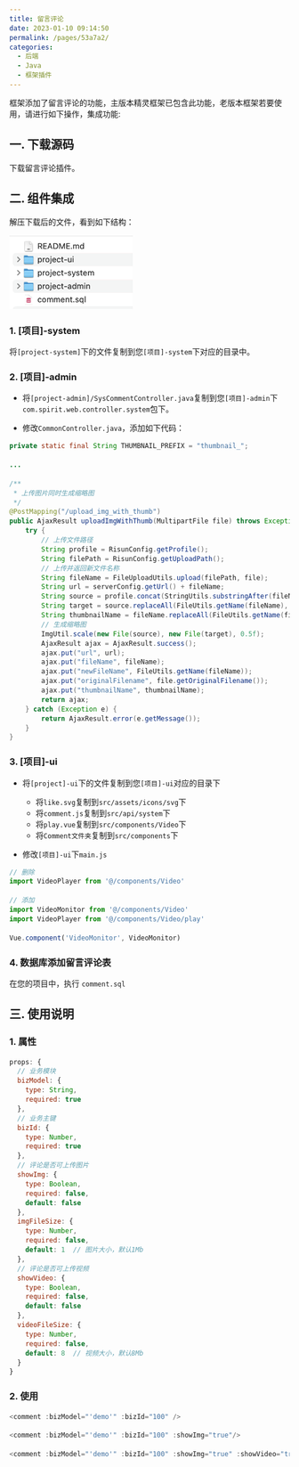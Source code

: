 ```yaml
---
title: 留言评论
date: 2023-01-10 09:14:50
permalink: /pages/53a7a2/
categories:
  - 后端
  - Java
  - 框架插件
---
```


框架添加了留言评论的功能，主版本精灵框架已包含此功能，老版本框架若要使用，请进行如下操作，集成功能:

## 一. 下载源码

下载留言评论插件。

## 二. 组件集成

解压下载后的文件，看到如下结构：

<img src="../images/comment.png" alt="comment" style="zoom:60%;" />

### 1. [项目]-system

将`[project-system]`下的文件复制到您`[项目]-system`下对应的目录中。

### 2. [项目]-admin

- 将`[project-admin]/SysCommentController.java`复制到您`[项目]-admin`下`com.spirit.web.controller.system`包下。

- 修改`CommonController.java`，添加如下代码：

``` java
private static final String THUMBNAIL_PREFIX = "thumbnail_";

...

/**
 * 上传图片同时生成缩略图
 */
@PostMapping("/upload_img_with_thumb")
public AjaxResult uploadImgWithThumb(MultipartFile file) throws Exception {
    try {
        // 上传文件路径
        String profile = RisunConfig.getProfile();
        String filePath = RisunConfig.getUploadPath();
        // 上传并返回新文件名称
        String fileName = FileUploadUtils.upload(filePath, file);
        String url = serverConfig.getUrl() + fileName;
        String source = profile.concat(StringUtils.substringAfter(fileName, Constants.RESOURCE_PREFIX));
        String target = source.replaceAll(FileUtils.getName(fileName), THUMBNAIL_PREFIX.concat(FileUtils.getName(fileName)));
        String thumbnailName = fileName.replaceAll(FileUtils.getName(fileName), THUMBNAIL_PREFIX.concat(FileUtils.getName(fileName)));
        // 生成缩略图
        ImgUtil.scale(new File(source), new File(target), 0.5f);
        AjaxResult ajax = AjaxResult.success();
        ajax.put("url", url);
        ajax.put("fileName", fileName);
        ajax.put("newFileName", FileUtils.getName(fileName));
        ajax.put("originalFilename", file.getOriginalFilename());
        ajax.put("thumbnailName", thumbnailName);
        return ajax;
    } catch (Exception e) {
        return AjaxResult.error(e.getMessage());
    }
}

```

### 3. [项目]-ui

- 将`[project]-ui`下的文件复制到您`[项目]-ui`对应的目录下
  - 将`like.svg`复制到`src/assets/icons/svg`下
  - 将`comment.js`复制到`src/api/system`下
  - 将`play.vue`复制到`src/components/Video`下
  - 将`Comment文件夹`复制到`src/components`下

- 修改`[项目]-ui`下`main.js`

``` javascript
// 删除
import VideoPlayer from '@/components/Video'

// 添加
import VideoMonitor from '@/components/Video'
import VideoPlayer from '@/components/Video/play'

Vue.component('VideoMonitor', VideoMonitor)
```

### 4. 数据库添加留言评论表

在您的项目中，执行 `comment.sql`

## 三. 使用说明

### 1. 属性

``` javascript
props: {
  // 业务模块
  bizModel: {
    type: String,
    required: true
  },
  // 业务主键
  bizId: {
    type: Number,
    required: true
  },
  // 评论是否可上传图片
  showImg: {
    type: Boolean,
    required: false,
    default: false
  },
  imgFileSize: {
    type: Number,
    required: false,
    default: 1  // 图片大小，默认1Mb
  },
  // 评论是否可上传视频
  showVideo: {
    type: Boolean,
    required: false,
    default: false
  },
  videoFileSize: {
    type: Number,
    required: false,
    default: 8  // 视频大小，默认8Mb
  }
}
```

### 2. 使用

``` javascript
<comment :bizModel="'demo'" :bizId="100" />

<comment :bizModel="'demo'" :bizId="100" :showImg="true"/>

<comment :bizModel="'demo'" :bizId="100" :showImg="true" :showVideo="true"/>
```

